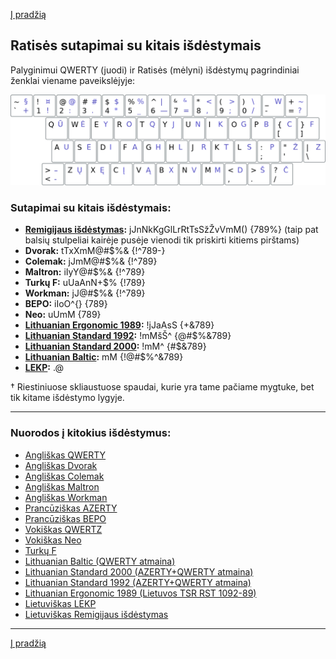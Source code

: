 [Į pradžią](../README.md)


Ratisės sutapimai su kitais išdėstymais
---------------------------------------

Palyginimui QWERTY (juodi) ir Ratisės (mėlyni) išdėstymų pagrindiniai ženklai viename paveikslėjyje:

![QWERTY ir Ratisė](images/qwerty-ratise.png)


### Sutapimai su kitais išdėstymais:

- __[Remigijaus išdėstymas](images/remigijaus.png):__ jJnNkKgGlLrRtTsSžŽvVmM() {789%} (taip pat balsių stulpeliai kairėje pusėje vienodi tik priskirti kitiems pirštams)
- __Dvorak:__ tTxXmM@#$%& {!^789-}
- __Colemak:__ jJmM@#$%& {!^789}
- __Maltron:__ iIyY@#$%& {!^789}
- __Turkų F:__ uUaAnN+$% {!789}
- __Workman:__ jJ@#$%& {!^789}
- __BEPO:__ iIoO^{} {789}
- __Neo:__ uUmM {789}
- __[Lithuanian Ergonomic 1989](images/LTSR_RST_1092-89.png):__ !jJaAsS {+&789}
- __[Lithuanian Standard 1992](https://www.registrucentras.lt/litwin/kbdlta.gif):__ !mMšŠ^ {@#$%&789}
- __[Lithuanian Standard 2000](https://www.registrucentras.lt/litwin/kbdlts.gif):__ !mM^ {#$&789}
- __[Lithuanian Baltic](https://www.registrucentras.lt/litwin/kbdlt1.gif):__ mM {!@#$%^&789}
- __[LEKP](https://lekp.info/images/lekp.png):__ .@

† Riestiniuose skliaustuose spaudai, kurie yra tame pačiame mygtuke, bet tik kitame išdėstymo lygyje.

--------------------------------------------------------------------

### Nuorodos į kitokius išdėstymus:

- [Angliškas QWERTY](https://en.wikipedia.org/wiki/QWERTY)
- [Angliškas Dvorak](https://en.wikipedia.org/wiki/Dvorak_keyboard_layout)
- [Angliškas Colemak](https://en.wikipedia.org/wiki/Colemak)
- [Angliškas Maltron](https://en.wikipedia.org/wiki/Maltron)
- [Angliškas Workman](https://en.wikipedia.org/wiki/Keyboard_layout#Workman)
- [Prancūziškas AZERTY](https://en.wikipedia.org/wiki/AZERTY)
- [Prancūziškas BEPO](https://en.wikipedia.org/wiki/B%C3%89PO)
- [Vokiškas QWERTZ](https://en.wikipedia.org/wiki/QWERTZ)
- [Vokiškas Neo](https://en.wikipedia.org/wiki/Neo_(keyboard_layout))
- [Turkų F](https://kbdlayout.info/KBDTUF/)
- [Lithuanian Baltic (QWERTY atmaina)](https://www.registrucentras.lt/litwin/keyboard.html)
- [Lithuanian Standard 2000 (AZERTY+QWERTY atmaina)](http://www.ims.mii.lt/klav/)
- [Lithuanian Standard 1992 (AZERTY+QWERTY atmaina)](https://www.registrucentras.lt/litwin/keyboard.html)
- [Lithuanian Ergonomic 1989 (Lietuvos TSR RST 1092-89)](https://lekp.info/RST1092)
- [Lietuviškas LEKP](https://lekp.info/)
- [Lietuviškas Remigijaus išdėstymas](https://web.archive.org/web/20080315055411/http://pradmenes.net/tekstu_katalogas/remigijus/klaviatura.html)

--------------------------------------------------------------------

[Į pradžią](../README.md)
